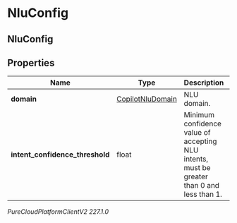 # NluConfig

## NluConfig

## Properties

|Name | Type | Description | Notes|
|------------ | ------------- | ------------- | -------------|
| **domain** | [CopilotNluDomain](CopilotNluDomain) | NLU domain. | |
| **intent_confidence_threshold** | float | Minimum confidence value of accepting NLU intents, must be greater than 0 and less than 1. | |



_PureCloudPlatformClientV2 227.1.0_
